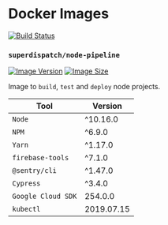 # Docker Images

[![Build Status](https://travis-ci.com/superdispatch/docker-images.svg?branch=master)](https://travis-ci.com/superdispatch/docker-images)


### `superdispatch/node-pipeline`

[![Image Version](https://images.microbadger.com/badges/version/superdispatch/node-pipeline.svg)](https://hub.docker.com/r/superdispatch/node-pipeline "Image Version")
[![Image Size](https://images.microbadger.com/badges/image/superdispatch/node-pipeline.svg)](https://hub.docker.com/r/superdispatch/node-pipeline "Image Size")

Image to `build`, `test` and `deploy` node projects.

| Tool               | Version    |
| ------------------ | ---------- |
| `Node`             | ^10.16.0   |
| `NPM`              | ^6.9.0     |
| `Yarn`             | ^1.17.0    |
| `firebase-tools`   | ^7.1.0     |
| `@sentry/cli`      | ^1.47.0    |
| `Cypress`          | ^3.4.0     |
| `Google Cloud SDK` | 254.0.0    |
| `kubectl`          | 2019.07.15 |

